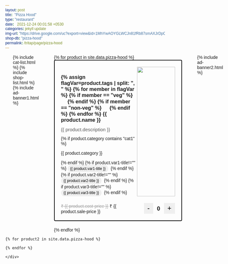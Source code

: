 ```yaml
---
layout: post
title:  "Pizza Hood"
type: "restaurant"
date:   2021-12-24 00:01:58 +0530
categories: jekyll update
img-url: "https://drive.google.com/uc?export=view&id=1MhYwAOYGLWCJn81fRb87smAXJrDpChyP" 
shop-db: "pizza-hood"
permalink: /tritap/page/pizza-hood
---
```

<script src="https://ajax.googleapis.com/ajax/libs/jquery/3.5.1/jquery.min.js"></script>
<script src="https://cdn.jsdelivr.net/npm/js-cookie@2/src/js.cookie.min.js"></script>


<style>
  @import url('https://fonts.googleapis.com/css2?family=Outfit:wght@100;200;300;400;500;600;700;800;900&display=swap');
@import url('https://fonts.googleapis.com/css2?family=Outfit:wght@100;200;300;400;500;600;700;800;900&display=swap');
* {
  font-family: 'Outfit', sans-serif;
}
h1, h2 {
  font-family: 'Outfit', sans-serif;
}




.otrBxProduct {
  border:solid black 2px;
  padding:20px; 
  max-width:400px;
  min-width:360px;
  margin:0 auto; 
  margin-bottom:20px; 
  border-radius:4px; 
}
.container {
  
}
.prdDesc-r1 {
  display:flex; 
}
.prdDesc-r1c1 {
  flex:2;  
}
.prdDesc-r1c2 {
  flex:1;  
  display:flex; 
  align-itmes:center; 
  justify-content:center; 
}
.prdDesc-r2 {
  display:flex; 
}
.prdDesc-r2c1 {
  flex:1;  
}
.prdDesc-r2c2 {
  flex:1;  
  text-align:right; 
}
p.cstPrdDesc {
margin: 0px;
    font-size: 15px;
    margin-bottom: 12px;
    color: #5b5b5b;
    font-weight: 500;
}
.prdDesc-r1c1 h3 {
    margin-bottom: 2px;
    margin-bottom:12px;   
}
button.btnStyleCstm {
    padding: 4px 11px;
    background-color: none; //#dadada;
    border: none;
    font-size:22px; 
    font-radius:4px; 
}
span.cstmQtyPicker {
  margin: 0 12px;
  font-size: 18px;
  font-weight: 600;
}
.varBtn {
  border:0px; 
  padding:4px 8px; 
  font-size:12px;
  border-radius:20px;  
  margin-right:4px; 
}
.varBtn:hover {
  background-color: #cd9c20;
}
.shopMainFlex {
  display:flex;  
}
.shopPgR1C1, .shopPgR1C2, .shopPgR1C3 {
  flex:1; 
  padding:0px 24px; 
}
.shopChkOtBtn {
  width:100%; 
  font-size:24px; 
  display:none; 
}
.shopChkOtBtn.active { 
  display:block; 
}

</style>
 
<div class="otrMostBox">

<div class="container shopMainFlex">
<div class="shopPgR1C1">
 {% include cat-list.html %}
 {% include shop-list.html %}
 {% include ad-banner1.html %}
</div>

  
<div class="shopPgR1C2">
{% for product in site.data.pizza-hood %}
<div class="otrBxProduct
  {%- assign flagVar=product.category | split: ', ' -%}
  {% for member in flagVar %}
  {{ member | remove: " " }} 
  {%- endfor -%}
">  

<div class="prdDesc">
  <div class="prdDesc-r1">
  <div class="prdDesc-r1c1">
  <h3>  
  {% assign flagVar=product.tags | split: ", " %}
  {% for member in flagVar %}
    {% if member == "veg" %}
    <img src="veg.png" width="16px">
    {% endif %}
    {% if member == "non-veg" %}
    <img src="non-veg.png" width="16px">
  {% endif %}
  {% endfor %}
  {{ product.name }}</h3>
  <p class="cstPrdDesc">{{ product.description }}</p>
  {% if product.category contains "cat1" %}
  <p class="cstPrdCat">{{ product.category }}</p>
  {% endif %}
  {% if product.var1-title!="" %}
    <button class="varBtn">{{ product.var1-title }}</button>
  {% endif %}
  {% if product.var2-title!="" %}
    <button class="varBtn">{{ product.var2-title }}</button>
  {% endif %}
  {% if product.var3-title!="" %}
    <button class="varBtn">{{ product.var3-title }}</button>
  {% endif %}
  </div>
  <div class="prdDesc-r1c2">
  <img src="{{ product.img-url }}" width="100%">
  </div>
</div>
<hr style="margin-top:12px; margin-bottom:8px; border-color:white; background-color:white;">
<div class="prdDesc-r2">
  <div class="prdDesc-r2c1">
    <strike style="color:#a2a2a2; font-weight:500; ">₹ {{ product.cost-price }}</strike>&nbsp;₹ {{ product.sale-price }}
  </div>
  <div class="prdDesc-r2c2">
     <div class="priceQty-r1c2">
        <button class="btnStyleCstm" onclick="dec{{ product.prod-id }}();">-</button><span id="{{ product.prod-id }}-qty" class="test cstmQtyPicker {{ product2.prod-id }}qtyx3">0</span><button class="btnStyleCstm" onclick="inc{{ product.prod-id }}();">+</button>
      </div>
  </div>
</div>
  
</div>
</div>
{% endfor %}
</div>

<div class="shopPgR1C3">
 {% include ad-banner2.html %}
<style>
.invoiceCstmOtrBx {
  background-color:rgba(0,0,0,0.04);
  border-radius:8px; 
  padding-top:20px; 

  position:sticky; 
  top:80px; 
  display:none; 
}
.invoiceCstm-hdr{
  text-align:center;
  font-size:28px; 
  margin-bottom:20px; 
}
.shopChkOtBtn {
  border:none; 
    border-radius:8px; 
    padding:12px 0px; 
}
.invceItems-otrBx {
  display:flex; 
  padding:12px 20px; 
}
.invceItems-item, .invceItems-price {
  flex:1; 
}
.invceItems-price {
  text-align:right;
}
#checkOutButton:hover {
  background-color:#25D366; 
  color:white; 
}
#emptyCart {
  display:none; 
  text-align: center;
    margin-top: 22px;
    font-size: 40;
    color: #d8d8d8;
}
#remoProd {
   color:#c8c8c8;
}
#remoProd:hover {
   color:red;
}
#remoProdBtn {
  background-color:none; 
  border:none; 
}
</style>
<div class="invoiceCstmOtrBx">
<h3 class="invoiceCstm-hdr">Cart</h3><hr>
<div id="emptyCart">
  <i class="fas fa-cart-plus"></i>
</div>
<div class="invceItems-otrBx">

<div class="invceItems-item">


{% for product3 in site.data.pizza-hood %}

<p id="{{ product3.prod-id }}qtyx4"><button id="remoProdBtn" onclick="{{ product3.prod-id }}remove('{{ product3.prod-id }}');"><i class="far fa-times-circle" id="remoProd"></i></button>&nbsp;&nbsp;{{ product3.name }}</p>

    {% endfor %}



</div>
<div class="invceItems-price">
   {% for product3 in site.data.pizza-hood %}
    <p id="{{ product3.prod-id }}qtyx2">0</p>
   {% endfor %}

</div>
</div>
<button id="checkOutButton" class="shopChkOtBtn active" onclick="incX02();"><i class="fab fa-whatsapp"></i> Checkout</button>
</div>
</div>
</div>
</div>

<div>


<script>var totalPrdct=0;</script>
    {% for product2 in site.data.pizza-hood %}
<script>

  var netQty=0; 
  var qty{{ product2.prod-id }}=0;
 
  function inc{{ product2.prod-id }}() {
    netQty++;
    document.getElementById("cartItemQty").innerHTML=netQty;
    qty{{ product2.prod-id }}++;
    $("#emptyCart").css("display", "none"); 
    var cookieVal{{ product2.prod-id }}=qty{{ product2.prod-id }};
    var x=parseInt(cookieVal{{ product2.prod-id }});
    document.cookie = 'qtyInCookie{{ product2.prod-id }}='+x+'; path=/'
    var counter=qty{{ product2.prod-id }};
    document.getElementById("{{ product2.prod-id }}qtyx2").innerHTML=counter;
    document.getElementById("{{ product2.prod-id }}-qty").innerHTML=qty{{ product2.prod-id }};
    document.getElementById("{{ product2.prod-id }}-qty").innerHTML=qty{{ product2.prod-id }};
    invoiceToggl(counter);
      {% for product5 in site.data.pizza-hood %}
        qtyChkInc{{ product5.prod-id }}();
      {% endfor %}      
  }


  function qtyChkInc{{ product2.prod-id }}() {
    var flagx{{ product2.prod-id }} = document.getElementById("{{ product2.prod-id }}-qty").innerHTML;
    if(flagx{{ product2.prod-id }}!=0) {
    $("#{{ product2.prod-id }}qtyx4").css("display", "block"); 
    $("#{{ product2.prod-id }}qtyx2").css("display", "block"); 
    }
        if(flagx{{ product2.prod-id }}==0) {
          $("#{{ product2.prod-id }}qtyx4").css("display", "none"); 
          $("#{{ product2.prod-id }}qtyx2").css("display", "none"); 
        }
    }



            function dec{{ product2.prod-id }}() {
          if (netQty>0) {
          netQty--;
          }
          if(netQty==0) {
            $("#emptyCart").css("display", "block"); 
          }
          else {
            $("#emptyCart").css("display", "none"); 
          }

              if(qty{{ product2.prod-id }}>0) {
              qty{{ product2.prod-id }}--;
              var counter=qty{{ product2.prod-id }};
            document.getElementById("{{ product2.prod-id }}qtyx2").innerHTML=counter;
            document.getElementById("{{ product2.prod-id }}-qty").innerHTML=qty{{ product2.prod-id }};
              }

                        {% for product6 in site.data.pizza-hood %}
                 
              qtyChkInc{{ product6.prod-id }}();
          {% endfor %}
        }

    function invoiceToggl(counter2) {

  $(".adBanner2-OtrBx").css("display", "none");
      $(".invoiceCstmOtrBx").css("display", "block");


   }



  var flagRem="";
  function {{ product2.prod-id }}remove(passedVal) {              /* function for removing from cart */

    flagRem=document.getElementById(flagRem).innerHTML;

    netQty=netQty-flagRem;
    alert("YoYo"+flagRem);
      flagRem=passedVal + "-qty";
    document.getElementById(flagRem).innerHTML=0;                 /* 0 in product card */
    $("#{{ product2.prod-id }}qtyx4").css("display", "none");     /* hiding product in cart */
    $("#{{ product2.prod-id }}qtyx2").css("display", "none");     /* hiding product in cart */
    alert("textxxxxxxx");
    flagRem=passedVal + "qtyx2";
    document.getElementById(flagRem).innerHTML="0";
    
  
    counter=0; 
  }





        function defOnLoad() {
                    document.getElementById("{{ product2.prod-id }}qtyx2").style.display="none";
          document.getElementById("{{ product2.prod-id }}qtyx4").style.display="none"; 
        }

 window.onload=defOnLoad();


      </script>
    {% endfor %}

    </div>
